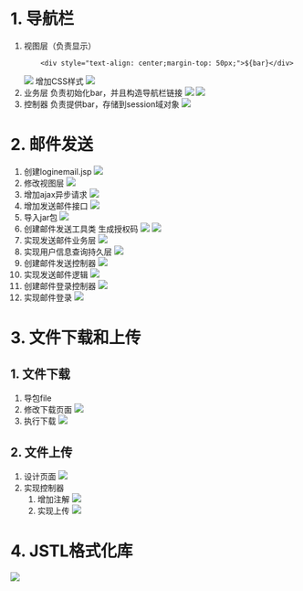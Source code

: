 # 1. 导航栏
1. 视图层（负责显示）
	```
		<div style="text-align: center;margin-top: 50px;">${bar}</div>	
	```
	![](day11_files/1.jpg)
	增加CSS样式
	![](day11_files/5.jpg)
2. 业务层
	负责初始化bar，并且构造导航栏链接
	![](day11_files/2.jpg)
	![](day11_files/3.jpg)
3. 控制器
	负责提供bar，存储到session域对象
	![](day11_files/4.jpg)
	
# 2. 邮件发送
1. 创建loginemail.jsp
![](day11_files/8.jpg)
2. 修改视图层
![](day11_files/9.jpg)
3. 增加ajax异步请求
![](day11_files/10.jpg)
4. 增加发送邮件接口
![](day11_files/7.jpg)
5. 导入jar包
![](day11_files/6.jpg)
6. 创建邮件发送工具类
生成授权码
![](day11_files/18.jpg)
![](day11_files/11.jpg)
7. 实现发送邮件业务层
![](day11_files/12.jpg)
8. 实现用户信息查询持久层
![](day11_files/17.jpg)
9. 创建邮件发送控制器
![](day11_files/13.jpg)
10. 实现发送邮件逻辑
![](day11_files/14.jpg)
11. 创建邮件登录控制器
![](day11_files/15.jpg)
12. 实现邮件登录
![](day11_files/16.jpg)

# 3. 文件下载和上传
## 1. 文件下载
1. 导包file
2. 修改下载页面
![](day11_files/19.jpg)
3. 执行下载
![](day11_files/20.jpg)

## 2. 文件上传
1. 设计页面
![](day11_files/21.jpg)
2. 实现控制器
	1. 增加注解
	![](day11_files/22.jpg)
	2. 实现上传
	![](day11_files/23.jpg)

# 4. JSTL格式化库
![](day11_files/24.jpg)


